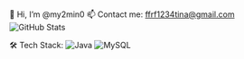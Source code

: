 👋 Hi, I’m @my2min0
📫 Contact me: [ffrf1234tina@gmail.com](mailto:ffrf1234tina@gmail.com)  
![GitHub Stats](https://github-readme-stats.vercel.app/api?username=my2min0&show_icons=true&theme=radical)

🛠 Tech Stack:
![Java](https://img.shields.io/badge/Java-007396?style=flat&logo=java&logoColor=white)
![MySQL](https://img.shields.io/badge/MySQL-005C84?style=flat&logo=mysql&logoColor=white)

